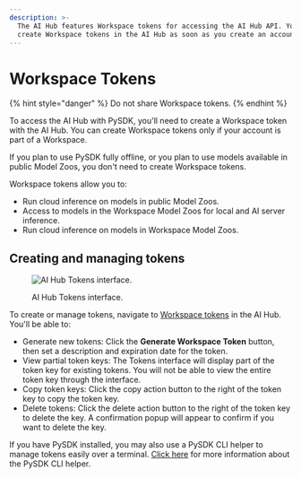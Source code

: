 ```yaml
---
description: >-
  The AI Hub features Workspace tokens for accessing the AI Hub API. You can
  create Workspace tokens in the AI Hub as soon as you create an account.
---
```


# Workspace Tokens

{% hint style="danger" %}
Do not share Workspace tokens.
{% endhint %}

To access the AI Hub with PySDK, you'll need to create a Workspace token with the AI Hub. You can create Workspace tokens only if your account is part of a Workspace.

If you plan to use PySDK fully offline, or you plan to use models available in public Model Zoos, you don't need to create Workspace tokens.

Workspace tokens allow you to:

* Run cloud inference on models in public Model Zoos.
* Access to models in the Workspace Model Zoos for local and AI server inference.
* Run cloud inference on models in Workspace Model Zoos.

## Creating and managing tokens

<figure><img src="https://951436927-files.gitbook.io/~/files/v0/b/gitbook-x-prod.appspot.com/o/spaces%2FKrw9MoaNbGYR2wt03kN0%2Fuploads%2FN2qU8yQ7u9vVPK6WYa1W%2Fimage.png?alt=media&#x26;token=63b4d30e-0961-4a25-b28f-1207985e720f" alt="AI Hub Tokens interface."><figcaption><p>AI Hub Tokens interface.</p></figcaption></figure>

To create or manage tokens, navigate to [Workspace tokens](https://hub.degirum.com/private-tokens) in the AI Hub. You'll be able to:

* Generate new tokens: Click the **Generate Workspace Token** button, then set a description and expiration date for the token.
* View partial token keys: The Tokens interface will display part of the token key for existing tokens. You will not be able to view the entire token key through the interface.
* Copy token keys: Click the copy action button to the right of the token key to copy the token key.
* Delete tokens: Click the delete action button to the right of the token key to delete the key. A confirmation popup will appear to confirm if you want to delete the key.

If you have PySDK installed, you may also use a PySDK CLI helper to manage tokens easily over a terminal. [Click here](../../../pysdk/user-guide-pysdk/command-line-interface#manage-ai-hub-tokens) for more information about the PySDK CLI helper.
